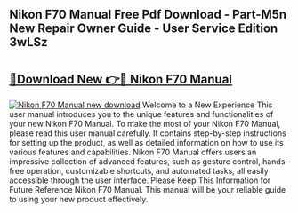 ## Nikon F70 Manual Free Pdf Download - Part-M5n New Repair Owner Guide - User Service Edition 3wLSz

# <h2><a href="http://cf12649.oget.top/?id=Nikon+F70+Manual">🔗Download New 👉🔴 Nikon F70 Manual</a></h2>

[![Nikon F70 Manual new download](https://i.imgur.com/5g1atiW.png)](http://cf12649.oget.top/?id=Nikon+F70+Manual)
Welcome to a New Experience This user manual introduces you to the unique features and functionalities of your new Nikon F70 Manual. To make the most of your Nikon F70 Manual, please read this user manual carefully. It contains step-by-step instructions for setting up the product, as well as detailed information on how to use its various features and capabilities. Nikon F70 Manual offers users an impressive collection of advanced features, such as gesture control, hands-free operation, customizable shortcuts, and automated tasks, all easily accessible through the user interface. Please Keep This Information for Future Reference Nikon F70 Manual. This manual will be your reliable guide to using your new product effectively.
